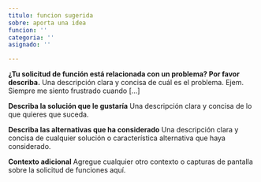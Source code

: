 ```yaml
---
titulo: funcion sugerida
sobre: aporta una idea
funcion: ''
categoria: ''
asignado: ''

---
```


**¿Tu solicitud de función está relacionada con un problema? Por favor describa.**
Una descripción clara y concisa de cuál es el problema. Ejem. Siempre me siento frustrado cuando [...]

**Describa la solución que le gustaría**
Una descripción clara y concisa de lo que quieres que suceda.

**Describa las alternativas que ha considerado**
Una descripción clara y concisa de cualquier solución o característica alternativa que haya considerado.

**Contexto adicional**
Agregue cualquier otro contexto o capturas de pantalla sobre la solicitud de funciones aquí.
